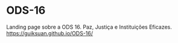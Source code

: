 # ODS-16
Landing page sobre a ODS 16. Paz, Justiça e Instituições Eficazes.
https://guiksuan.github.io/ODS-16/
